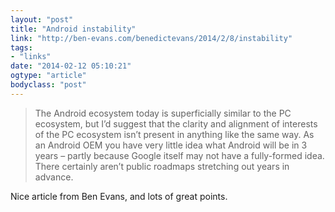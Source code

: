 ```yaml
---
layout: "post"
title: "Android instability"
link: "http://ben-evans.com/benedictevans/2014/2/8/instability"
tags: 
- "links"
date: "2014-02-12 05:10:21"
ogtype: "article"
bodyclass: "post"
---
```


> The Android ecosystem today is superficially similar to the PC ecosystem, but I’d suggest that the clarity and alignment of interests of the PC ecosystem isn’t present in anything like the same way. As an Android OEM you have very little idea what Android will be in 3 years – partly because Google itself may not have a fully-formed idea. There certainly aren’t public roadmaps stretching out years in advance.

Nice article from Ben Evans, and lots of great points.